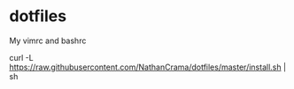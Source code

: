 # dotfiles
My vimrc and bashrc

curl -L https://raw.githubusercontent.com/NathanCrama/dotfiles/master/install.sh | sh
